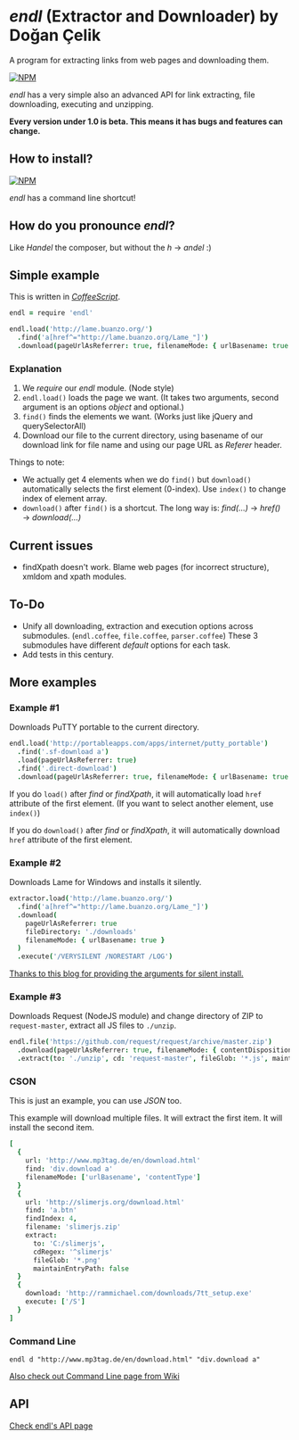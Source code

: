 # *endl* (Extractor and Downloader) by Doğan Çelik
A program for extracting links from web pages and downloading them.

[![NPM](https://nodei.co/npm/endl.png?downloads=true&stars=true)](https://nodei.co/npm/endl/)

*endl* has a very simple also an advanced API for link extracting, file downloading, executing and unzipping.

**Every version under 1.0 is beta. This means it has bugs and features can change.**

## How to install?
[![NPM](https://nodei.co/npm/endl.png?mini=true)](https://nodei.co/npm/endl/)

*endl* has a command line shortcut!

## How do you pronounce *endl*?
Like *Handel* the composer, but without the *h* → *andel* :)

## Simple example
This is written in [*CoffeeScript*](https://github.com/jashkenas/coffeescript).

```coffee
endl = require 'endl'

endl.load('http://lame.buanzo.org/')
  .find('a[href^="http://lame.buanzo.org/Lame_"]')
  .download(pageUrlAsReferrer: true, filenameMode: { urlBasename: true })
```

### Explanation
1. We *require* our *endl* module. (Node style)
2. `endl.load()` loads the page we want. (It takes two arguments, second argument is an options *object* and optional.)
3. `find()` finds the elements we want. (Works just like jQuery and querySelectorAll)
4. Download our file to the current directory, using basename of our download link for file name and using our page URL as *Referer* header.

Things to note:
* We actually get 4 elements when we do `find()` but `download()` automatically selects the first element (0-index). Use `index()` to change index of element array.
* `download()` after `find()` is a shortcut. The long way is: *find(...)* → *href()* → *download(...)*

## Current issues
* findXpath doesn't work. Blame web pages (for incorrect structure), xmldom and xpath modules.

## To-Do
* Unify all downloading, extraction and execution options across submodules. (`endl.coffee`, `file.coffee`, `parser.coffee`) These 3 submodules have different *default* options for each task.
* Add tests in this century.

## More examples
### Example #1
Downloads PuTTY portable to the current directory.

```coffee
endl.load('http://portableapps.com/apps/internet/putty_portable')
  .find('.sf-download a')
  .load(pageUrlAsReferrer: true)
  .find('.direct-download')
  .download(pageUrlAsReferrer: true, filenameMode: { urlBasename: true })
```

If you do `load()` after *find* or *findXpath*, it will automatically load `href` attribute of the first element. (If you want to select another element, use `index()`)

If you do `download()` after *find* or *findXpath*, it will automatically download `href` attribute of the first element.

### Example #2
Downloads Lame for Windows and installs it silently.

```coffee
extractor.load('http://lame.buanzo.org/')
  .find('a[href^="http://lame.buanzo.org/Lame_"]')
  .download(
    pageUrlAsReferrer: true
    fileDirectory: './downloads'
    filenameMode: { urlBasename: true }
  )
  .execute('/VERYSILENT /NORESTART /LOG')
```
[Thanks to this blog for providing the arguments for silent install.](http://practicalschooltech.blogspot.com.tr/2013/11/silently-installing-audacity-and-lame.html)

### Example #3
Downloads Request (NodeJS module) and change directory of ZIP to `request-master`, extract all JS files to `./unzip`.

```coffee
endl.file('https://github.com/request/request/archive/master.zip')
  .download(pageUrlAsReferrer: true, filenameMode: { contentDisposition: true })
  .extract(to: './unzip', cd: 'request-master', fileGlob: '*.js', maintainEntryPath: false)
```

### CSON
This is just an example, you can use *JSON* too.

This example will download multiple files. It will extract the first item. It will install the second item.

```cson
[
  {
    url: 'http://www.mp3tag.de/en/download.html'
    find: 'div.download a'
    filenameMode: ['urlBasename', 'contentType']
  }
  {
    url: 'http://slimerjs.org/download.html'
    find: 'a.btn'
    findIndex: 4,
    filename: 'slimerjs.zip'
    extract:
      to: 'C:/slimerjs',
      cdRegex: '^slimerjs'
      fileGlob: '*.png'
      maintainEntryPath: false
  }
  {
    download: 'http://rammichael.com/downloads/7tt_setup.exe'
    execute: ['/S']
  }
]
```

### Command Line
```
endl d "http://www.mp3tag.de/en/download.html" "div.download a"
```
[Also check out Command Line page from Wiki](https://github.com/dogancelik/endl/wiki/Command-Line)

## API
[Check endl's API page](https://github.com/dogancelik/endl/wiki/API)

